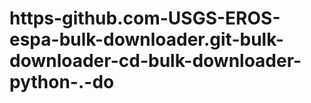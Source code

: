 # https-github.com-USGS-EROS-espa-bulk-downloader.git-bulk-downloader-cd-bulk-downloader-python-.-do
